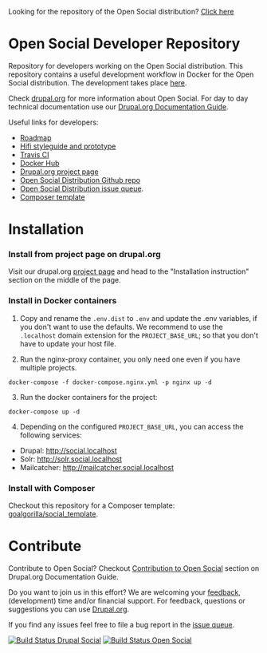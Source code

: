 Looking for the repository of the Open Social distribution? [Click here](https://github.com/goalgorilla/open_social)

# Open Social Developer Repository #
Repository for developers working on the Open Social distribution. This repository contains a useful development workflow in Docker for the Open Social distribution. The development takes place [here](https://github.com/goalgorilla/open_social).

Check [drupal.org](https://www.drupal.org/project/social) for more information about Open Social.
For day to day technical documentation use our [Drupal.org Documentation Guide](https://www.drupal.org/docs/8/distributions/open-social).

Useful links for developers:
- [Roadmap]( https://www.drupal.org/node/2766871)
- [Hifi styleguide and prototype](http://styleguide.getopensocial.com/)
- [Travis CI](https://travis-ci.org/goalgorilla/drupal_social/builds)
- [Docker Hub](https://hub.docker.com/r/goalgorilla/open_social_docker/)
- [Drupal.org project page](https://drupal.org/project/social)
- [Open Social Distribution Github repo](https://github.com/goalgorilla/open_social)
- [Open Social Distribution issue queue](https://www.drupal.org/project/issues/social).
- [Composer template](https://github.com/goalgorilla/social_template)

# Installation #

### Install from project page on drupal.org ###

Visit our drupal.org [project page](https://www.drupal.org/project/social) and head to the "Installation instruction" section on the middle of the page.

### Install in Docker containers ###

1. Copy and rename the `.env.dist` to `.env` and update the .env variables, if you don't want to use the defaults. We recommend to use the `.localhost` domain extension for the `PROJECT_BASE_URL`; so that you don't have to update your host file.

2. Run the nginx-proxy container, you only need one even if you have multiple projects.
```
docker-compose -f docker-compose.nginx.yml -p nginx up -d
```
3. Run the docker containers for the project:
```
docker-compose up -d
```
4. Depending on the configured `PROJECT_BASE_URL`, you can access the following services:
- Drupal: http://social.localhost
- Solr: http://solr.social.localhost
- Mailcatcher: http://mailcatcher.social.localhost

### Install with Composer ###

Checkout this repository for a Composer template: [goalgorilla/social_template](https://github.com/goalgorilla/social_template).

# Contribute #
Contribute to Open Social? Checkout [Contribution to Open Social](https://www.drupal.org/docs/drupal-distributions/open-social/contribute-to-open-social) section on Drupal.org Documentation Guide.

Do you want to join us in this effort? We are welcoming your [feedback](http://goalgorilla.github.io/drupal_social/prototype.html), (development) time and/or financial support. For feedback, questions or suggestions you can use [Drupal.org](https://www.drupal.org/project/social).

If you find any issues feel free to file a bug report in the [issue queue](https://www.drupal.org/project/issues/social).

[![Build Status Drupal Social](https://travis-ci.org/goalgorilla/drupal_social.svg?branch=master)](https://travis-ci.org/goalgorilla/drupal_social)
[![Build Status Open Social](https://api.travis-ci.org/goalgorilla/open_social.svg?branch=8.x-1.x)](https://travis-ci.org/goalgorilla/open_social)

